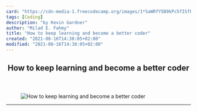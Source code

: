 ```yaml
---
card: "https://cdn-media-1.freecodecamp.org/images/1*SaWRfY5B9kPc5fISfPKy5A.jpeg"
tags: [Coding]
description: "by Kevin Gardner"
author: "Milad E. Fahmy"
title: "How to keep learning and become a better coder"
created: "2021-08-16T14:38:05+02:00"
modified: "2021-08-16T14:38:05+02:00"
---
```

<div class="site-wrapper">
<main id="site-main" class="site-main outer">
<div class="inner">
<article class="post-full post tag-coding tag-programming tag-tech tag-life-lessons tag-self-improvement ">
<header class="post-full-header">
<h1 class="post-full-title">How to keep learning and become a better coder</h1>
</header>
<figure class="post-full-image">
<picture>
<source media="(max-width: 700px)" sizes="1px" srcset="data:image/gif;base64,R0lGODlhAQABAIAAAAAAAP///yH5BAEAAAAALAAAAAABAAEAAAIBRAA7 1w">
<source media="(min-width: 701px)" sizes="(max-width: 800px) 400px,
(max-width: 1170px) 700px,
1400px" srcset="https://cdn-media-1.freecodecamp.org/images/1*SaWRfY5B9kPc5fISfPKy5A.jpeg 300w,
https://cdn-media-1.freecodecamp.org/images/1*SaWRfY5B9kPc5fISfPKy5A.jpeg 600w,
https://cdn-media-1.freecodecamp.org/images/1*SaWRfY5B9kPc5fISfPKy5A.jpeg 1000w,
https://cdn-media-1.freecodecamp.org/images/1*SaWRfY5B9kPc5fISfPKy5A.jpeg 2000w">
<img onerror="this.style.display='none'" src="https://cdn-media-1.freecodecamp.org/images/1*SaWRfY5B9kPc5fISfPKy5A.jpeg" alt="How to keep learning and become a better coder">
</picture>
</figure>
<section class="post-full-content">
<div class="post-content medium-migrated-article">
</div>
<hr>
</section>
</article>
</div>
</main>
</div>
<!-- Google Tag Manager (noscript) -->
<!-- End Google Tag Manager (noscript) -->
